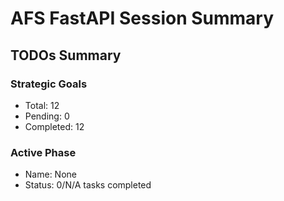 
# AFS FastAPI Session Summary

## TODOs Summary

### Strategic Goals
- Total: 12
- Pending: 0
- Completed: 12

### Active Phase
- Name: None
- Status: 0/N/A tasks completed
